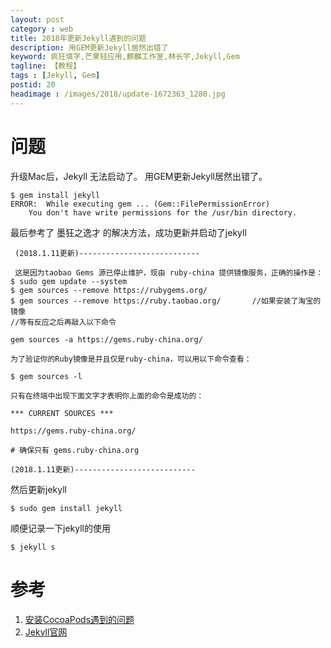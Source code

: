 ```yaml
---
layout: post
category : web
title: 2018年更新Jekyll遇到的问题
description: 用GEM更新Jekyll居然出错了
keyword: 疯狂填字,芒果轻应用,麒麟工作室,林长宇,Jekyll,Gem
tagline: 【教程】
tags : [Jekyll, Gem]
postid: 20
headimage : /images/2018/update-1672363_1280.jpg
---
```


# 问题

升级Mac后，Jekyll 无法启动了。
用GEM更新Jekyll居然出错了。

```
$ gem install jekyll
ERROR:  While executing gem ... (Gem::FilePermissionError)
    You don't have write permissions for the /usr/bin directory.
```

最后参考了 墨狂之逸才 的解决方法，成功更新并启动了jekyll

```
 (2018.1.11更新)---------------------------

 这是因为taobao Gems 源已停止维护，现由 ruby-china 提供镜像服务，正确的操作是：
$ sudo gem update --system
$ gem sources --remove https://rubygems.org/
$ gem sources --remove https://ruby.taobao.org/       //如果安装了淘宝的镜像
//等有反应之后再敲入以下命令

gem sources -a https://gems.ruby-china.org/

为了验证你的Ruby镜像是并且仅是ruby-china，可以用以下命令查看：

$ gem sources -l

只有在终端中出现下面文字才表明你上面的命令是成功的：

*** CURRENT SOURCES ***

https://gems.ruby-china.org/

# 确保只有 gems.ruby-china.org

(2018.1.11更新)---------------------------
```

然后更新jekyll

```
$ sudo gem install jekyll
```

顺便记录一下jekyll的使用

```
$ jekyll s
```



# 参考

 1. [安装CocoaPods遇到的问题](https://www.jianshu.com/p/f5ebfadb0a20)
 2. [Jekyll官网](https://jekyllrb.com/)
